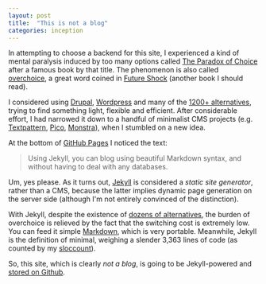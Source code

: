 ```yaml
---
layout: post
title:  "This is not a blog"
categories: inception
---
```

In attempting to choose a backend for this site, I experienced a kind of mental paralysis induced by too many options called [The Paradox of Choice](http://en.wikipedia.org/wiki/The_Paradox_of_Choice) after a famous book by that title. The phenomenon is also called [overchoice](http://en.wikipedia.org/wiki/Overchoice), a great word coined in [Future Shock](http://en.wikipedia.org/wiki/Future_Shock) (another book I should read).

I considered using [Drupal](https://www.drupal.org/), [Wordpress](https://wordpress.com/) and many of the [1200+ alternatives](http://www.cmsmatrix.org/), trying to find something light, flexible and efficient. After considerable effort, I had narrowed it down to a handful of minimalist CMS projects (e.g. [Textpattern](http://textpattern.com/), [Pico](http://picocms.org/), [Monstra](http://monstra.org/)), when I stumbled on a new idea.

At the bottom of [GitHub Pages](https://pages.github.com/) I noticed the text:

> Using Jekyll, you can blog using beautiful Markdown syntax, and without having to deal with any databases.

Um, yes please. As it turns out, [Jekyll](http://jekyllrb.com/) is considered a *static site generator*, rather than a CMS, because the latter implies dynamic page generation on the server side (although I'm not entirely convinced of the distinction).

With Jekyll, despite the existence of [dozens of alternatives](https://staticsitegenerators.net/), the burden of overchoice is relieved by the fact that the switching cost is extremely low. You can feed it simple [Markdown](http://daringfireball.net/projects/markdown/), which is very portable. Meanwhile, Jekyll is the definition of minimal, weighing a slender 3,363 lines of code (as counted by my [sloccount](http://www.dwheeler.com/sloccount/)).

So, this site, which is clearly *not a blog*, is going to be Jekyll-powered and [stored on Github](https://github.com/zharley/blog).
